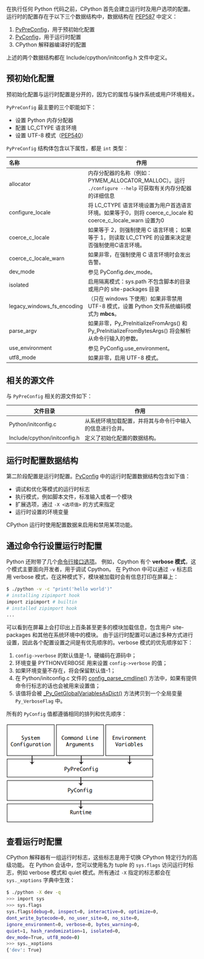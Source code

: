 在执行任何 Python 代码之前，CPython 首先会建立运行时及用户选项的配置。
运行时的配置存在于以下三个数据结构中，数据结构在 [PEP587](https://peps.python.org/pep-0587/) 中定义：

1.  [PyPreConfig](https://github.com/python/cpython/blob/v3.9.0b1/Include/cpython/initconfig.h#L125)，用于预初始化配置
2.  [PyConfig](https://github.com/python/cpython/blob/v3.9.0b1/Include/cpython/initconfig.h#L416)，用于运行时配置
3.  CPython 解释器编译好的配置

上述的两个数据结构都在 Include/cpython/initconfig.h 文件中定义。

## 预初始化配置

预初始化配置与运行时配置是分开的，因为它的属性与操作系统或用户环境相关。

`PyPreConfig` 最主要的三个职能如下：

- 设置 Python 内存分配器
- 配置 LC_CTYPE 语言环境
- 设置 UTF-8 模式（[PEP540](https://www.python.org/dev/peps/pep-0540/)）

`PyPreConfig` 结构体包含以下属性，都是 `int` 类型：

| 名称                       | 作用                                                         |
| :------------------------- | ------------------------------------------------------------ |
| allocator                  | 内存分配器的名称（例如：PYMEM_ALLOCATOR_MALLOC）。运行 `./configure --help` 可获取有关内存分配器的详细信息 |
| configure_locale           | 将 LC_CTYPE 语言环境设置为用户首选语言环境。如果等于0，则将 coerce_c_locale 和 coerce_c_locale_warn 设置为0 |
| coerce_c_locale            | 如果等于 2，则强制使用 C 语言环境； 如果等于 1，则读取 LC_CTYPE 的设置来决定是否强制使用C语言环境。 |
| coerce_c_locale_warn       | 如果非零，在强制使用 C 语言环境时会发出告警。                |
| dev_mode                   | 参见 PyConfig.dev_mode。                                     |
| isolated                   | 启用隔离模式：sys.path 不包含脚本的目录或用户的 site-packages 目录 |
| legacy_windows_fs_encoding | （只在 windows 下使用）如果非零禁用 UTF-8 模式，设置 Python 文件系统编码模式为 **mbcs**。 |
| parse_argv                 | 如果非零，Py_PreInitializeFromArgs() 和 Py_PreInitializeFromBytesArgs() 将会解析从命令行输入的参数。 |
| use_environment            | 参见 PyConfig.use_environment。                              |
| utf8_mode                  | 如果非零，启用 UTF-8 模式。                                  |



## 相关的源文件

与 `PyPreConfig` 相关的源文件如下：

| 文件目录                     | 作用                                                     |
| ---------------------------- | -------------------------------------------------------- |
| Python/initconfig.c          | 从系统环境加载配置，并将其与命令行中输入的信息进行合并。 |
| Include/cpython/initconfig.h | 定义了初始化配置的数据结构。                             |



## 运行时配置数据结构

第二阶段配置是运行时配置。[PyConfig](https://github.com/python/cpython/blob/v3.9.0b1/Include/cpython/initconfig.h#L416) 中的运行时配置数据结构包含如下值：

- 调试和优化等模式的运行时标志
- 执行模式，例如脚本文件，标准输入或者一个模块
- 扩展选项，通过 `-X <选项值>` 的方式来指定
- 运行时设置的环境变量

CPython 运行时使用配置数据来启用和禁用某项功能。

## 通过命令行设置运行时配置

Python 还附带了几个[命令行接口选项](https://docs.python.org/3/using/cmdline.html)。
例如，Cpython 有个 **verbose 模式**，这个模式主要面向开发者，用于调试 Cpython。
在 Python 中可以通过 `-v` 标志启用 verbose 模式，在这种模式下，模块被加载时会有信息打印在屏幕上：

```bash
$ ./python -v -c "print('hello world')"
# installing zipimport hook
import zipimport # builtin
# installed zipimport hook
...
```

可以看到在屏幕上会打印出上百条甚至更多的模块加载信息，包含用户 site-packages 和其他在系统环境中的模块。
由于运行时配置可以通过多种方式进行设置，因此各个配置设置之间是有优先顺序的。verbose 模式的优先顺序如下：

1. `config->verbose` 的默认值是-1，硬编码在源码中；
2. 环境变量 PYTHONVERBOSE 用来设置 `config->verbose` 的值；
3. 如果环境变量不存在，将会保留默认值-1；
4. 在 Python/initconfig.c 文件的 [config_parse_cmdline()](https://github.com/python/cpython/blob/v3.9.0b1/Python/initconfig.c#L1875) 方法中，如果有提供命令行标志的话也会被用来设置值；
5. 该值将会被 [_Py_GetGlobalVariablesAsDict()](https://github.com/python/cpython/blob/v3.9.0b1/Python/initconfig.c#L167) 方法拷贝到一个全局变量 `Py_VerboseFlag` 中。

所有的 `PyConfig` 值都遵循相同的排列和优先顺序：

![图6.1.1 运行时配置顺序](<../.gitbook/assets/图6.1.1 运行时配置顺序.png>)

## 查看运行时配置

CPython 解释器有一组运行时标志，这些标志是用于切换 CPython 特定行为的高级功能。 在 Python 会话中，您可以使用名为 tuple 的 `sys.flags` 访问运行时标志，例如 verbose 模式和 quiet 模式。所有通过 `-X` 指定的标志都会在 `sys._xoptions` 字典中生效：

```bash
$ ./python -X dev -q
>>> import sys
>>> sys.flags
sys.flags(debug=0, inspect=0, interactive=0, optimize=0,
dont_write_bytecode=0, no_user_site=0, no_site=0,
ignore_environment=0, verbose=0, bytes_warning=0,
quiet=1, hash_randomization=1, isolated=0,
dev_mode=True, utf8_mode=0)
>>> sys._xoptions
{'dev': True}
```
